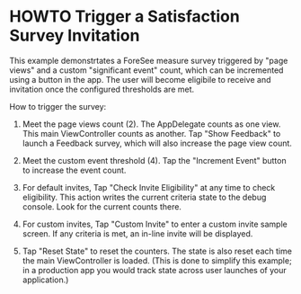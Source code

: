 #  HOWTO Trigger a Satisfaction Survey Invitation

This example demonstrtates a ForeSee measure survey triggered by "page views" and a custom "significant event" count, which can be incremented using a button in the app. The user will
become eligibile to receive and invitation once the configured thresholds are met. 

How to trigger the survey:

1. Meet the page views count (2). The AppDelegate counts as one view. This main ViewController counts as another. Tap "Show Feedback" to launch a Feedback survey, which will also increase the page view count.

2. Meet the custom event threshold (4). Tap the "Increment Event" button to increase the event count.

3. For default invites, Tap "Check Invite Eligibility" at any time to check eligibility. This action writes the current criteria state to the debug console. Look for the current counts there.

4. For custom invites, Tap "Custom Invite" to enter a custom invite sample screen. If any criteria is met, an in-line invite will be displayed.

5. Tap "Reset State" to reset the counters. The state is also reset each time the main ViewController is loaded. (This is done to simplify this example; in a production app you would track state across user launches of your application.)

